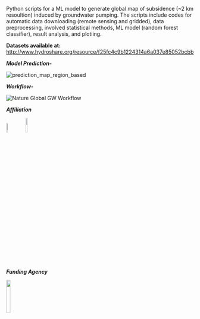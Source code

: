 Python scripts for a ML model to generate global map of subsidence (~2 km resoultion) induced by groundwater pumping. The scripts include codes for automatic data downloading (remote sensing and gridded), data preprocessing, involved statistical methods, ML model (random forest classifier), result analysis, and plotiing.

**Datasets available at:** http://www.hydroshare.org/resource/f25fc4c9b1224314a6a037e85052bcbb


_**Model Prediction-**_

![prediction_map_region_based](https://user-images.githubusercontent.com/77580408/230847670-ee91158c-e49d-416a-a75f-0d72c197974e.png)






_**Workflow-**_

![Nature Global GW Workflow](https://user-images.githubusercontent.com/77580408/229738011-070d6c82-8cfe-4960-9239-f2464b2845b3.png)



_**Affiliation**_

<img src="https://user-images.githubusercontent.com/77580408/216176949-71a889cd-8926-4c19-8cd4-cece55303931.png" width="8%" height="8%" /> &nbsp;   <img src="https://user-images.githubusercontent.com/77580408/216177156-66d191fb-6c7a-4e84-ba1b-4291767864bb.png" width="10%" height="10%" />


_**Funding Agency**_

<img src="https://engineering.ucsb.edu/sites/default/files/styles/large/public/images/events/NGIALogo-277siiq.png?itok=c0wrYb1A" width="15%" height="15%" />
